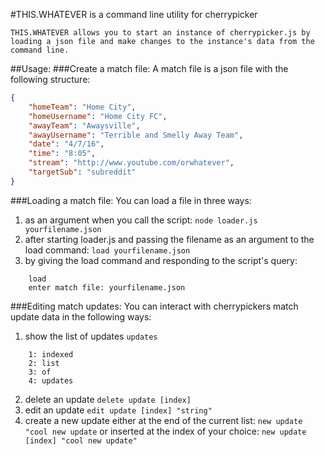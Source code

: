 #THIS.WHATEVER is a command line utility for cherrypicker

    THIS.WHATEVER allows you to start an instance of cherrypicker.js by loading a json file and make changes to the instance's data from the command line.

##Usage:
###Create a match file:
A match file is a json file with the following structure:
```json
{
    "homeTeam": "Home City",
    "homeUsername": "Home City FC",
    "awayTeam": "Awaysville",
    "awayUsername": "Terrible and Smelly Away Team",
    "date": "4/7/16",
    "time": "8:05",
    "stream": "http://www.youtube.com/orwhatever",
    "targetSub": "subreddit"
}
```

###Loading a match file:
You can load a file in three ways:
  1. as an argument when you call the script: `node loader.js yourfilename.json`
  2. after starting loader.js and passing the filename as an argument to the load command: `load yourfilename.json`
  3. by giving the load command and responding to the script's query:
```
    load
    enter match file: yourfilename.json
```

###Editing match updates:
You can interact with cherrypickers match update data in the following ways:
  1. show the list of updates `updates`
```
    1: indexed
    2: list
    3: of
    4: updates
```
  2. delete an update `delete update [index]`
  3. edit an update `edit update [index] "string"`
  4. create a new update either at the end of the current list:
    `new update "cool new update`
    or inserted at the index of your choice:
    `new update [index] "cool new update"`

